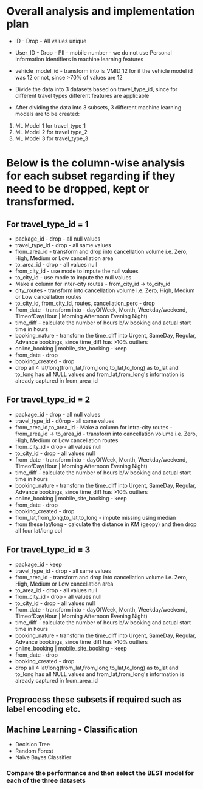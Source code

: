 # Overall analysis and implementation plan 

- ID - Drop - All values unique
- User_ID - Drop - PII - mobile number - we do not use Personal Information Identifiers in machine learning features
- vehicle_model_id - transform into is_VMID_12 for if the vehicle model id was 12 or not, since >70% of values are 12

- Divide the data into 3 datasets based on travel_type_id, since for different travel types different features are applicable

- After dividing the data into 3 subsets, 3 different machine learning models are to be created:
1. ML Model 1 for travel_type_1
2. ML Model 2 for travel type_2
3. ML Model 3 for travel_type_3

# Below is the column-wise analysis for each subset regarding if they need to be dropped, kept or transformed.

## For travel_type_id = 1

- package_id - drop - all null values
- travel_type_id - drop - all same values
- from_area_id - transform and drop into cancellation volume i.e. Zero, High, Medium or Low cancellation area
- to_area_id - drop - all values null
- from_city_id - use mode to impute the null values
- to_city_id - use mode to impute the null values
- Make a column for inter-city routes - from_city_id -> to_city_id
- city_routes - transform into cancellation volume i.e. Zero, High, Medium or Low cancellation routes
- to_city_id, from_city_id, routes, cancellation_perc - drop
- from_date - transform into - dayOfWeek, Month, Weekday/weekend, TimeofDay(Hour | Morning Afternoon Evening Night)
- time_diff - calculate the number of hours b/w booking and actual start time in hours
- booking_nature - transform the time_diff into Urgent, SameDay, Regular, Advance bookings, since time_diff has >10% outliers
- online_booking | mobile_site_booking - keep
- from_date - drop
- booking_created - drop
- drop all 4 lat/long(from_lat,from_long,to_lat,to_long) as to_lat and to_long has all NULL values and from_lat,from_long's information is already captured in from_area_id

## For travel_type_id = 2

- package_id - drop - all null values
- travel_type_id - d0rop - all same values
- from_area_id,to_area_id - Make a column for intra-city routes - from_area_id -> to_area_id - transform into cancellation volume i.e. Zero, High, Medium or Low cancellation routes
- from_city_id - drop - all values null
- to_city_id - drop - all values null
- from_date - transform into - dayOfWeek, Month, Weekday/weekend, TimeofDay(Hour | Morning Afternoon Evening Night)
- time_diff - calculate the number of hours b/w booking and actual start time in hours
- booking_nature - transform the time_diff into Urgent, SameDay, Regular, Advance bookings, since time_diff has >10% outliers
- online_booking | mobile_site_booking - keep
- from_date - drop
- booking_created - drop
- from_lat,from_long,to_lat,to_long - impute missing using median
- from these lat/long - calculate the distance in KM (geopy) and then drop all four lat/long col

## For travel_type_id = 3

- package_id - keep
- travel_type_id - drop - all same values
- from_area_id - transform and drop into cancellation volume i.e. Zero, High, Medium or Low cancellation area
- to_area_id - drop - all values null
- from_city_id - drop - all values null
- to_city_id - drop - all values null
- from_date - transform into - dayOfWeek, Month, Weekday/weekend, TimeofDay(Hour | Morning Afternoon Evening Night)
- time_diff - calculate the number of hours b/w booking and actual start time in hours
- booking_nature - transform the time_diff into Urgent, SameDay, Regular, Advance bookings, since time_diff has >10% outliers
- online_booking | mobile_site_booking - keep
- from_date - drop
- booking_created - drop
- drop all 4 lat/long(from_lat,from_long,to_lat,to_long) as to_lat and to_long has all NULL values and from_lat,from_long's information is already captured in from_area_id


## Preprocess these subsets if required such as label encoding etc.


## Machine Learning - Classification
- Decision Tree
- Random Forest
- Naive Bayes Classifier

### Compare the performance and then select the BEST model for each of the three datasets
